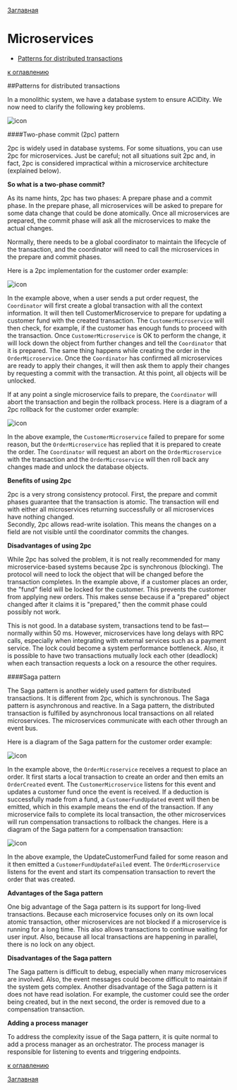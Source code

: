 [Заглавная](README.md)

# Microservices

+ [Patterns for distributed transactions](#Patterns-for-distributed-transactions)

[example-1]:img/microservices/example-1.png
[2pc-ok]:img/microservices/2pc-ok.png
[2pc-fail]:img/microservices/2pc-fail.png
[saga-ok]:img/microservices/saga-ok.png
[saga-fail]:img/microservices/saga-fail.png

[к оглавлению](#Microservices)

##Patterns for distributed transactions

In a monolithic system, we have a database system to ensure ACIDity. We now need to clarify the following key problems.

![icon][example-1]

####Two-phase commit (2pc) pattern

2pc is widely used in database systems. For some situations, you can use 2pc for microservices. Just be careful; 
not all situations suit 2pc and, in fact, 2pc is considered impractical within a microservice architecture 
(explained below).

**So what is a two-phase commit?**

As its name hints, 2pc has two phases: A prepare phase and a commit phase. In the prepare phase, 
all microservices will be asked to prepare for some data change that could be done atomically.
Once all microservices are prepared, the commit phase will ask all the microservices to make the actual changes.

Normally, there needs to be a global coordinator to maintain the lifecycle of the transaction, 
and the coordinator will need to call the microservices in the prepare and commit phases.

Here is a 2pc implementation for the customer order example:

![icon][2pc-ok]

In the example above, when a user sends a put order request, 
the `Coordinator` will first create a global transaction with all the context information. 
It will then tell CustomerMicroservice to prepare for updating a customer fund with the created transaction. 
The `CustomerMicroservice` will then check, for example, 
if the customer has enough funds to proceed with the transaction. 
Once `CustomerMicroservice` is OK to perform the change, 
it will lock down the object from further changes and tell the `Coordinator` that it is prepared. 
The same thing happens while creating the order in the `OrderMicroservice`. 
Once the `Coordinator` has confirmed all microservices are ready to apply their changes, 
it will then ask them to apply their changes by requesting a commit with the transaction. 
At this point, all objects will be unlocked.

If at any point a single microservice fails to prepare, 
the `Coordinator` will abort the transaction and begin the rollback process. 
Here is a diagram of a 2pc rollback for the customer order example:

![icon][2pc-fail]

In the above example, the `CustomerMicroservice` failed to prepare for some reason, 
but the `OrderMicroservice` has replied that it is prepared to create the order. 
The `Coordinator` will request an abort on the `OrderMicroservice` with the transaction and the 
`OrderMicroservice` will then roll back any changes made and unlock the database objects.

**Benefits of using 2pc**

2pc is a very strong consistency protocol. First, 
the prepare and commit phases guarantee that the transaction is atomic. 
The transaction will end with either all microservices returning successfully or all microservices have nothing changed.  
Secondly, 2pc allows read-write isolation. 
This means the changes on a field are not visible until the coordinator commits the changes.

**Disadvantages of using 2pc**

While 2pc has solved the problem, 
it is not really recommended for many microservice-based systems because 2pc is synchronous (blocking). 
The protocol will need to lock the object that will be changed before the transaction completes. 
In the example above, if a customer places an order, the "fund" field will be locked for the customer. 
This prevents the customer from applying new orders. 
This makes sense because if a "prepared" object changed after it claims it is "prepared," 
then the commit phase could possibly not work.

This is not good. In a database system, transactions tend to be fast—normally within 50 ms. 
However, microservices have long delays with RPC calls, 
especially when integrating with external services such as a payment service. 
The lock could become a system performance bottleneck. Also, 
it is possible to have two transactions mutually lock each other (deadlock) 
when each transaction requests a lock on a resource the other requires.

####Saga pattern

The Saga pattern is another widely used pattern for distributed transactions. 
It is different from 2pc, which is synchronous. The Saga pattern is asynchronous and reactive. 
In a Saga pattern, the distributed transaction is fulfilled by asynchronous local 
transactions on all related microservices. The microservices communicate with each other through an event bus.

Here is a diagram of the Saga pattern for the customer order example:

![icon][saga-ok]

In the example above, the `OrderMicroservice` receives a request to place an order. 
It first starts a local transaction to create an order and then emits an `OrderCreated` event. 
The `CustomerMicroservice` listens for this event and updates a customer fund once the event is received. 
If a deduction is successfully made from a fund, a `CustomerFundUpdated` event will then be emitted, 
which in this example means the end of the transaction.
If any microservice fails to complete its local transaction, 
the other microservices will run compensation transactions to rollback the changes. 
Here is a diagram of the Saga pattern for a compensation transaction:

![icon][saga-fail]

In the above example, the UpdateCustomerFund failed for some reason and it then emitted a 
`CustomerFundUpdateFailed` event. 
The `OrderMicroservice` listens for the event and start its compensation 
transaction to revert the order that was created.

**Advantages of the Saga pattern**

One big advantage of the Saga pattern is its support for long-lived transactions. 
Because each microservice focuses only on its own local atomic transaction, 
other microservices are not blocked if a microservice is running for a long time. 
This also allows transactions to continue waiting for user input. 
Also, because all local transactions are happening in parallel, there is no lock on any object.

**Disadvantages of the Saga pattern**

The Saga pattern is difficult to debug, especially when many microservices are involved. 
Also, the event messages could become difficult to maintain if the system gets complex. 
Another disadvantage of the Saga pattern is it does not have read isolation. 
For example, the customer could see the order being created, but in the next second, 
the order is removed due to a compensation transaction.

**Adding a process manager**

To address the complexity issue of the Saga pattern, it is quite normal to add a process manager as an orchestrator. 
The process manager is responsible for listening to events and triggering endpoints.

[к оглавлению](#Microservices)


[Заглавная](README.md)
